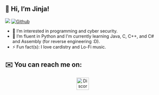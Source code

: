 ## 👋 Hi, I’m Jinja!
![](https://visitor-badge.laobi.icu/badge?page_id=Xwbxo.Xwbxo)
[![Github](https://img.shields.io/github/followers/Xwbxo?label=Follow&style=social)](https://github.com/Xwbxo)
- 👀 I’m interested in programming and cyber security.
- 🌱 I’m fluent in Python and I'm currently learning Java, C, C++, and C# and Assembly (for reverse engineering :D).
- ⚡ Fun fact(s): I love cardistry and Lo-Fi music.

## ✉️ You can reach me on:


<p align="center">
 <a href="https://discord.com/users/799298161235460127/" target="_blank" rel="noopener noreferrer"> <img src="https://iconmonstr.com/?s2member_file_download_key=c65f7c755ff095148348f04d0073dbaa&s2member_file_download=2018/svg/iconmonstr-discord-1.svg" alt="Discord" height="40" style="vertical-align:top; margin:4px"> </a>
</p>
<br>
